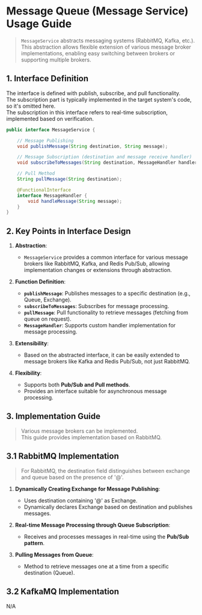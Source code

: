 # Message Queue (Message Service) Usage Guide
> `MessageService` abstracts messaging systems (RabbitMQ, Kafka, etc.).  
> This abstraction allows flexible extension of various message broker implementations, enabling easy switching between brokers or supporting multiple brokers.

## **1. Interface Definition**
The interface is defined with publish, subscribe, and pull functionality.   
The subscription part is typically implemented in the target system's code, so it's omitted here.  
The subscription in this interface refers to real-time subscription, implemented based on verification.

```java
public interface MessageService {

    // Message Publishing
    void publishMessage(String destination, String message);

    // Message Subscription (destination and message receive handler)
    void subscribeToMessages(String destination, MessageHandler handler);

    // Pull Method
    String pullMessage(String destination);

    @FunctionalInterface
    interface MessageHandler {
        void handleMessage(String message);
    }
}
```

## **2. Key Points in Interface Design**
1. **Abstraction**:
    - `MessageService` provides a common interface for various message brokers like RabbitMQ, Kafka, and Redis Pub/Sub, allowing implementation changes or extensions through abstraction.

2. **Function Definition**:
    - **`publishMessage`**: Publishes messages to a specific destination (e.g., Queue, Exchange).
    - **`subscribeToMessages`**: Subscribes for message processing.
    - **`pullMessage`**: Pull functionality to retrieve messages (fetching from queue on request).
    - **`MessageHandler`**: Supports custom handler implementation for message processing.

3. **Extensibility**:
    - Based on the abstracted interface, it can be easily extended to message brokers like Kafka and Redis Pub/Sub, not just RabbitMQ.

4. **Flexibility**:
    - Supports both **Pub/Sub and Pull methods**.
    - Provides an interface suitable for asynchronous message processing.

## **3. Implementation Guide**
> Various message brokers can be implemented.  
> This guide provides implementation based on RabbitMQ.

## **3.1 RabbitMQ Implementation**
> For RabbitMQ, the destination field distinguishes between exchange and queue based on the presence of '@'.

1. **Dynamically Creating Exchange for Message Publishing**:
    - Uses destination containing '@' as Exchange.
    - Dynamically declares Exchange based on destination and publishes messages.

2. **Real-time Message Processing through Queue Subscription**:
    - Receives and processes messages in real-time using the **Pub/Sub pattern**.

3. **Pulling Messages from Queue**:
    - Method to retrieve messages one at a time from a specific destination (Queue).

## **3.2 KafkaMQ Implementation**
N/A 